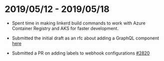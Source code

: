 # 2019/05/12 - 2019/05/18

* Spent time in making linkerd build commands to work with Azure Container Registry and AKS for faster development.

* Submitted the initial draft as an rfc about adding a GraphQL component [here](https://github.com/linkerd/linkerd2/pull/2820)

* Submitted a PR on adding labels to webhook configurations [#2820](https://github.com/linkerd/linkerd2/pull/2820)
